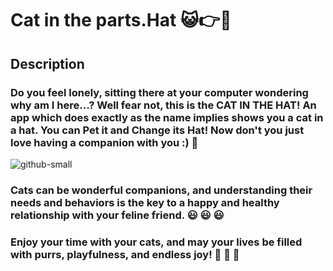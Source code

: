 # **Cat in the parts.Hat** :smiley_cat::point_right::tophat:

## Description

### Do you feel lonely, sitting there at your computer wondering why am I here...? Well fear not, this is the CAT IN THE HAT! An app which does exactly as the name implies shows you a cat in a hat. You can Pet it and Change its Hat! Now don't you just love having a companion with you :)  :dancer:

![github-small](https://pbs.twimg.com/media/FsLVnfXXsAIXbQN.png)


### **Cats can be wonderful companions, and understanding their needs and behaviors is the key to a happy and healthy relationship with your feline friend.** :smiley:	:smiley:	:smiley:	

### **Enjoy your time with your cats, and may your lives be filled with purrs, playfulness, and endless joy!** :smiling_face_with_three_hearts: :smiling_face_with_three_hearts: :smiling_face_with_three_hearts:
